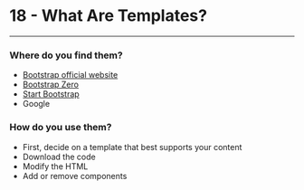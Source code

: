 # 18 - What Are Templates?

---

### Where do you find them?
- [Bootstrap official website](http://getbootstrap.com/getting-started/#example)
- [Bootstrap Zero](http://www.bootstrapzero.com/)
- [Start Bootstrap](http://startbootstrap.com/)
- Google

### How do you use them?
- First, decide on a template that best supports your content
- Download the code
- Modify the HTML
- Add or remove components